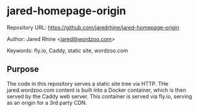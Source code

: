 # jared-homepage-origin

Repository URL: https://github.com/jaredrhine/jared-homepage-origin

Author: Jared Rhine <<jared@wordzoo.com>>

Keywords: fly.io, Caddy, static site, wordzoo.com

## Purpose

The code in this repository serves a static site tree via HTTP. THe
jared.wordzoo.com content is built into a Docker container, which is
then served by the Caddy web server. This container is served via
fly.io, serving as an origin for a 3rd party CDN.
